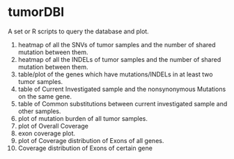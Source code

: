 # tumorDBI

A set or R scripts to query the database and plot.

1. heatmap of all the SNVs of tumor samples and the number of shared mutation between them.
2. heatmap of all the INDELs of tumor samples and the number of shared mutation between them.
3. table/plot of the genes which have mutations/INDELs in at least two tumor samples.
4. table of Current Investigated sample and the nonsynonymous Mutations on the same gene.
5. table of Common substitutions between current investigated sample and other samples.
6. plot of mutation burden of all tumor samples.
7. plot of Overall Coverage
8. exon coverage plot.
9. plot of Coverage distribution of Exons of all genes.
10. Coverage distribution of Exons of certain gene
